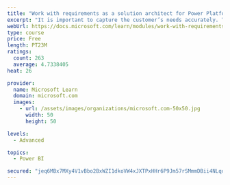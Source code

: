 ```yaml
---
title: "Work with requirements as a solution architect for Power Platform and Dynamics 365"
excerpt: "It is important to capture the customer’s needs accurately. This module explains how to capture requirements and identify functional and non-functional items."
webUrl: https://docs.microsoft.com/learn/modules/work-with-requirements/
type: course
price: Free
length: PT23M
ratings:
  count: 263
  average: 4.7338405
heat: 26

provider:
  name: Microsoft Learn
  domain: microsoft.com
  images:
    - url: /assets/images/organizations/microsoft.com-50x50.jpg
      width: 50
      height: 50

levels:
  - Advanced

topics:
  - Power BI

secured: "jeq6MBx7MXy4V1vBbo2BxWZI1dkoVW4xJXTPxHHr6P9Jm57rSMmmDBii4NLqquHlt9JGyxK5Rqrn+owYefqq3rC7/jTaFpyqPvCyXeWGf328HsTX5JZinVX5Jbs31cEz+jieWA9XtxW2DCYSP4ZYp98iqNOI5u7OsjZ+9gBweXUzEOgf33ix2Z4RqWzSeXWIjmUG3uKZLijrboRp/jz1dy1WgfAZJVN1JwNu91lkDjlopjAtWp9rj5vH7FY+3xa7uvzPleAU8P55r62fchVJxO+pIgWlztL1hQCF+3Hm2owOqyIN9YqB0lsZDZvf7VQqQ53T/RQO9MHN3CeRNR6sqY4DQMLXO5BTSNun3T2QT3HR9WTiPrn11WeqHDwYLwmlUd5TD2yCRgsHPUPmwE1t3GWcfrAIME0qjJq/j7tI4Y8=;K3j5TW4wJgUkturrZAm9Sw=="
---
```


